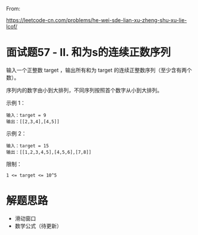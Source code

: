 From:

https://leetcode-cn.com/problems/he-wei-sde-lian-xu-zheng-shu-xu-lie-lcof/

# 面试题57 - II. 和为s的连续正数序列
输入一个正整数 target ，输出所有和为 target 的连续正整数序列（至少含有两个数）。

序列内的数字由小到大排列，不同序列按照首个数字从小到大排列。

 

示例 1：
```
输入：target = 9
输出：[[2,3,4],[4,5]]
```
示例 2：
```
输入：target = 15
输出：[[1,2,3,4,5],[4,5,6],[7,8]]
``` 

限制：
```
1 <= target <= 10^5
```

# 解题思路
- 滑动窗口
- 数学公式（待更新）
